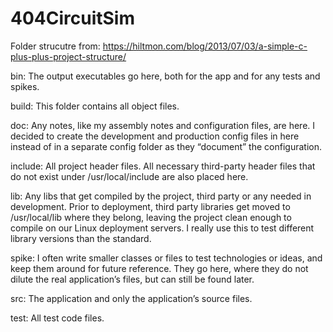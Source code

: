 # 404CircuitSim

Folder strucutre from:
https://hiltmon.com/blog/2013/07/03/a-simple-c-plus-plus-project-structure/

bin: 
The output executables go here, both for the app and for any tests and spikes.
   
   
build:
This folder contains all object files.
    
doc: 
Any notes, like my assembly notes and configuration files, are here. I decided to create the development and production config files in here instead of in a separate config folder as they “document” the configuration.

include: 
All project header files. All necessary third-party header files that do not exist under /usr/local/include are also placed here.

lib: 
Any libs that get compiled by the project, third party or any needed in development. Prior to deployment, third party libraries get moved to /usr/local/lib where they belong, leaving the project clean enough to compile on our Linux deployment servers. I really use this to test different library versions than the standard.

spike: 
I often write smaller classes or files to test technologies or ideas, and keep them around for future reference. They go here, where they do not dilute the real application’s files, but can still be found later.

src: 
The application and only the application’s source files.

test: 
All test code files.

